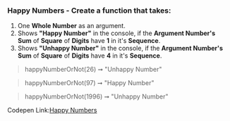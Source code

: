 ### Happy Numbers - Create a function that takes: 

1. One **Whole Number** as an argument. 
1. Shows **"Happy Number"** in the console, if the **Argument Number's** **Sum** of **Square** of **Digits** have **1** in it's **Sequence**.
1. Shows **"Unhappy Number"** in the console, if the **Argument Number's** **Sum** of **Square** of **Digits** have **4** in it's **Sequence**.

> happyNumberOrNot(26) ➞ "Unhappy Number" 

> happyNumberOrNot(97) ➞ "Happy Number"

> happyNumberOrNot(1996) ➞ "Unhappy Number"

Codepen Link:[Happy Numbers](https://codepen.io/naveencoder/pen/jOOMYVV)